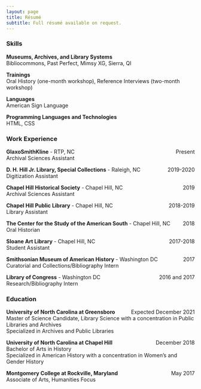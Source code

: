 ```yaml
---
layout: page
title: Résumé
subtitle: Full résumé available on request.
---
```

### Skills
**Museums, Archives, and Library Systems**  
Bibliocommons, Past Perfect, Mimsy XG, Sierra, QI

**Trainings**  
Oral History (one-month workshop), Reference Interviews (two-month workshop)

**Languages**  
American Sign Language

**Programming Languages and Technologies**  
HTML, CSS

### Work Experience
**GlaxoSmithKline** - RTP, NC <span style="float: right; ">Present</span>  
Archival Sciences Assistant

**D. H. Hill Jr. Library, Special Collections** - Raleigh, NC <span style="float: right; ">2019-2020</span>  
Digitization Assistant

**Chapel Hill Historical Society** - Chapel Hill, NC <span style="float: right; ">2019</span>  
Archival Sciences Assistant

**Chapel Hill Public Library** - Chapel Hill, NC <span style="float: right; ">2018-2019</span>  
Library Assistant

**The Center for the Study of the American South** - Chapel Hill, NC <span style="float: right; ">2018</span>  
Oral Historian

**Sloane Art Library** - Chapel Hill, NC <span style="float: right; ">2017-2018</span>  
Student Assistant

**Smithsonian Museum of American History** - Washington DC <span style="float: right; ">2017</span>  
Curatorial and Collections/Bibliography Intern

**Library of Congress** - Washington DC <span style="float: right; ">2016 and 2017</span>  
Research/Bibliography Intern

### Education

**University of North Carolina at Greensboro** <span style="float: right; ">Expected December 2021</span>     
Master of Science Candidate, Library Science with a concentration in Public Libraries and Archives    
Specialized in Archives and Public Libraries

**University of North Carolina at Chapel Hill** <span style="float: right; ">December 2018</span>  
Bachelor of Arts in History        
Specialized in American History with a concentration in Women’s and Gender History

**Montgomery College at Rockville, Maryland** <span style="float: right; ">May 2017</span>  
Associate of Arts, Humanities Focus
